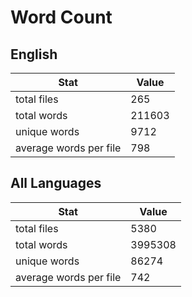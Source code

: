 # Word Count

## English

Stat | Value
---- | -----
total files | 265
total words | 211603
unique words | 9712
average words per file | 798

## All Languages

Stat | Value
---- | -----
total files | 5380
total words | 3995308
unique words | 86274
average words per file | 742
